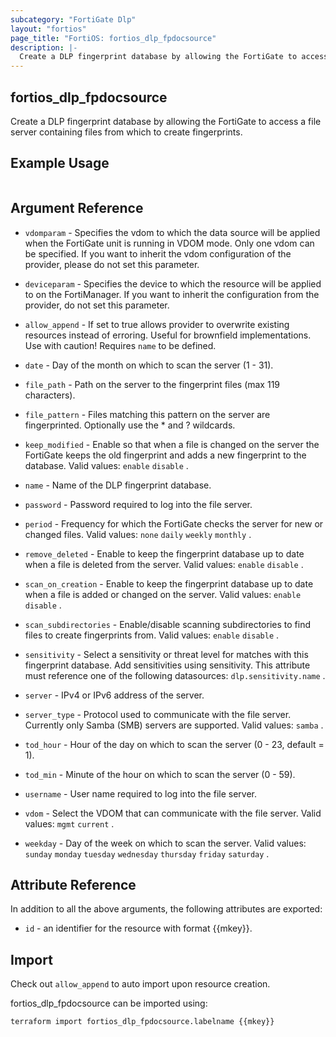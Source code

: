 ```yaml
---
subcategory: "FortiGate Dlp"
layout: "fortios"
page_title: "FortiOS: fortios_dlp_fpdocsource"
description: |-
  Create a DLP fingerprint database by allowing the FortiGate to access a file server containing files from which to create fingerprints.
---
```


## fortios_dlp_fpdocsource
Create a DLP fingerprint database by allowing the FortiGate to access a file server containing files from which to create fingerprints.

## Example Usage

```hcl

```

## Argument Reference
* `vdomparam` - Specifies the vdom to which the data source will be applied when the FortiGate unit is running in VDOM mode. Only one vdom can be specified. If you want to inherit the vdom configuration of the provider, please do not set this parameter.
* `deviceparam` - Specifies the device to which the resource will be applied to on the FortiManager. If you want to inherit the configuration from the provider, do not set this parameter.
* `allow_append` - If set to true allows provider to overwrite existing resources instead of erroring. Useful for brownfield implementations. Use with caution! Requires `name` to be defined.

* `date` - Day of the month on which to scan the server (1 - 31).
* `file_path` - Path on the server to the fingerprint files (max 119 characters).
* `file_pattern` - Files matching this pattern on the server are fingerprinted. Optionally use the * and ? wildcards.
* `keep_modified` - Enable so that when a file is changed on the server the FortiGate keeps the old fingerprint and adds a new fingerprint to the database. Valid values: `enable` `disable` .
* `name` - Name of the DLP fingerprint database.
* `password` - Password required to log into the file server.
* `period` - Frequency for which the FortiGate checks the server for new or changed files. Valid values: `none` `daily` `weekly` `monthly` .
* `remove_deleted` - Enable to keep the fingerprint database up to date when a file is deleted from the server. Valid values: `enable` `disable` .
* `scan_on_creation` - Enable to keep the fingerprint database up to date when a file is added or changed on the server. Valid values: `enable` `disable` .
* `scan_subdirectories` - Enable/disable scanning subdirectories to find files to create fingerprints from. Valid values: `enable` `disable` .
* `sensitivity` - Select a sensitivity or threat level for matches with this fingerprint database. Add sensitivities using sensitivity. This attribute must reference one of the following datasources: `dlp.sensitivity.name` .
* `server` - IPv4 or IPv6 address of the server.
* `server_type` - Protocol used to communicate with the file server. Currently only Samba (SMB) servers are supported. Valid values: `samba` .
* `tod_hour` - Hour of the day on which to scan the server (0 - 23, default = 1).
* `tod_min` - Minute of the hour on which to scan the server (0 - 59).
* `username` - User name required to log into the file server.
* `vdom` - Select the VDOM that can communicate with the file server. Valid values: `mgmt` `current` .
* `weekday` - Day of the week on which to scan the server. Valid values: `sunday` `monday` `tuesday` `wednesday` `thursday` `friday` `saturday` .

## Attribute Reference

In addition to all the above arguments, the following attributes are exported:
* `id` - an identifier for the resource with format {{mkey}}.

## Import

Check out `allow_append` to auto import upon resource creation.

fortios_dlp_fpdocsource can be imported using:
```sh
terraform import fortios_dlp_fpdocsource.labelname {{mkey}}
```
